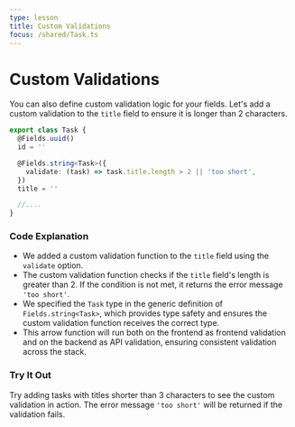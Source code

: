 ```yaml
---
type: lesson
title: Custom Validations
focus: /shared/Task.ts
---
```


# Custom Validations

You can also define custom validation logic for your fields. Let's add a custom validation to the `title` field to ensure it is longer than 2 characters.

```ts add={5-7}
export class Task {
  @Fields.uuid()
  id = ''

  @Fields.string<Task>({
    validate: (task) => task.title.length > 2 || 'too short',
  })
  title = ''

  //....
}
```

### Code Explanation

- We added a custom validation function to the `title` field using the `validate` option.
- The custom validation function checks if the `title` field's length is greater than 2. If the condition is not met, it returns the error message `'too short'`.
- We specified the `Task` type in the generic definition of `Fields.string<Task>`, which provides type safety and ensures the custom validation function receives the correct type.
- This arrow function will run both on the frontend as frontend validation and on the backend as API validation, ensuring consistent validation across the stack.

### Try It Out

Try adding tasks with titles shorter than 3 characters to see the custom validation in action. The error message `'too short'` will be returned if the validation fails.
